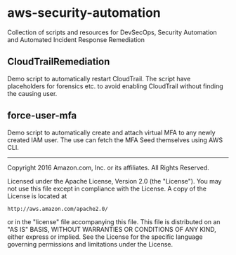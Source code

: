 # aws-security-automation
Collection of scripts and resources for DevSecOps, Security Automation and Automated Incident Response Remediation

## CloudTrailRemediation
Demo script to automatically restart CloudTrail. The script have placeholders for forensics etc. to avoid enabling CloudTrail without finding the causing user.

## force-user-mfa
Demo script to automatically create and attach virtual MFA to any newly created IAM user. The use can fetch the MFA Seed themselves using AWS CLI.

***

Copyright 2016 Amazon.com, Inc. or its affiliates. All Rights Reserved.

Licensed under the Apache License, Version 2.0 (the "License"). You may not use this file except in compliance with the License. A copy of the License is located at

    http://aws.amazon.com/apache2.0/

or in the "license" file accompanying this file. This file is distributed on an "AS IS" BASIS, WITHOUT WARRANTIES OR CONDITIONS OF ANY KIND, either express or implied. See the License for the specific language governing permissions and limitations under the License.
